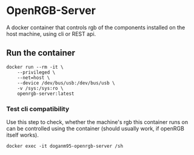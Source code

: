 # OpenRGB-Server
A docker container that controls rgb of the components installed on the host machine, using cli or REST api.

## Run the container

```shell
docker run --rm -it \
    --privileged \
    --net=host \
    --device /dev/bus/usb:/dev/bus/usb \
    -v /sys:/sys:ro \
    openrgb-server:latest
```

### Test cli compatibility

Use this step to check, whether the machine's rgb this container runs on can be controlled using the container (should usually work, if openRGB itself works).

```shell
docker exec -it doganm95-openrgb-server /sh
```

